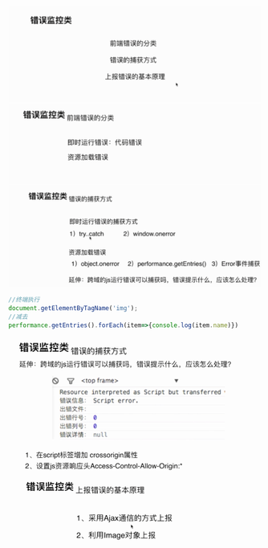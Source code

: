 ![](/assets/import106.png)![](/assets/import107.png)![](/assets/import108.png)

```js
//终端执行
document.getElementByTagName('img');
//减去
performance.getEntries().forEach(item=>{console.log(item.name)})
```

![](/assets/import109.png)![](/assets/import110.png)


